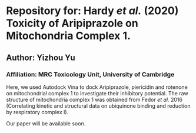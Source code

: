 # Repository for: Hardy *et al.* (2020) Toxicity of Aripiprazole on Mitochondria Complex 1.

## Author: Yizhou Yu

### Affiliation: MRC Toxicology Unit, University of Cambridge

Here, we used Autodock Vina to dock Aripiprazole, piericidin and rotenone on mitochondrial complex 1 to investigate their inhibitory potential. The raw structure of mitochondria complex 1 was obtained from Fedor *et al.* 2016 (Correlating kinetic and structural data on ubiquinone
binding and reduction by respiratory complex I). 

Our paper will be available soon. 
